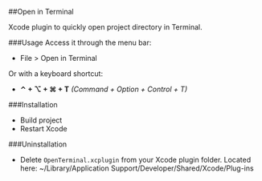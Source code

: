 ##Open in Terminal

Xcode plugin to quickly open project directory in Terminal. 

###Usage
Access it through the menu bar:
  * File > Open in Terminal

Or with a keyboard shortcut: 
  * **⌃ + ⌥ + ⌘ + T** *(Command + Option + Control + T)*

###Installation

* Build project
* Restart Xcode

###Uninstallation

* Delete `OpenTerminal.xcplugin` from your Xcode plugin folder. Located here: ~/Library/Application Support/Developer/Shared/Xcode/Plug-ins

